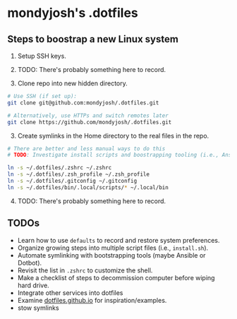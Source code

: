 # mondyjosh's .dotfiles

## Steps to boostrap a new Linux system

1. Setup SSH keys.

3. TODO: There's probably something here to record.

4. Clone repo into new hidden directory.

```bash
# Use SSH (if set up):
git clone git@github.com:mondyjosh/.dotfiles.git

# Alternatively, use HTTPs and switch remotes later
git clone https://github.com/mondyjosh/.dotfiles.git
```

3. Create symlinks in the Home directory to the real files in the repo.
```bash
# There are better and less manual ways to do this
# TODO: Investigate install scripts and boostrapping tooling (i.e., Ansible)

ln -s ~/.dotfiles/.zshrc ~/.zshrc
ln -s ~/.dotfiles/.zsh_profile ~/.zsh_profile
ln -s ~/.dotfiles/.gitconfig ~/.gitconfig
ln -s ~/.dotfiles/bin/.local/scripts/* ~/.local/bin
```

4. TODO: There's probably something here to record.

## TODOs

- Learn how to use `defaults` to record and restore system preferences.
- Organize growing steps into multiple script files (i.e., `install.sh`).
- Automate symlinking with bootstrapping tools (maybe Ansible or Dotbot).
- Revisit the list in `.zshrc` to customize the shell.
- Make a checklist of steps to decommission computer before wiping hard drive. 
- Integrate other services into dotfiles
- Examine [dotfiles.github.io](https://dotfiles.github.io) for inspiration/examples.
- stow symlinks

